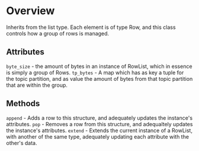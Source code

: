 # Overview

Inherits from the list type. Each element is of type Row, and this class controls how a group of rows is managed. 

## Attributes

`byte_size` - the amount of bytes in an instance of RowList, which in essence is simply a group of Rows. 
`tp_bytes` - A map which has as key a tuple for the topic partition, and as value the amount of bytes from that topic partition that are within the group. 

## Methods

`append` - Adds a row to this structure, and adequately updates the instance's attributes.
`pop` -  Removes a row from this structure, and adequaltely updates the instance's attributes.
`extend` - Extends the current instance of a RowList, with another of the same type, adequately updating each attribute with the other's data.